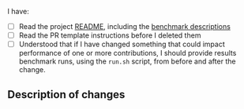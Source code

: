 <!-- Thanks for helping to improve this project! 🙏 -->

I have:

* [ ] Read the project [README](../../blob/main/README.md), including the [benchmark descriptions](../../blob/main/README.md#available-benchmarks)
* [ ] Read the PR template instructions before I deleted them
* [ ] Understood that if I have changed something that could impact performance of one or more contributions, I should provide results benchmark runs, using the `run.sh` script, from before and after the change.

## Description of changes

<!-- 

Please include a descrition for your change. Things like:

* Why it is done (a problem description)
  If there's an issue describing the problem, please refer it. If your PR is fixing the problem described in the issue, use the _Fixes #<issue-no>_  syntax.
* Why it is done the way you have done it (a solution description)

Please help us understand the changes and the rationale even if we are not experts or even familiar with the particular language you are providing changes for.

If you provide changes to the implementation of one or more language, for one or more benchmark, please include output from benchmark runs, using run.sh, from before and after the change. (TIPS: You can use a copy of run.sh to avoid running the benchmarks for other languages.) Please provide the results as text rather than as screen dumps.

Thanks again for contributing!
-->

